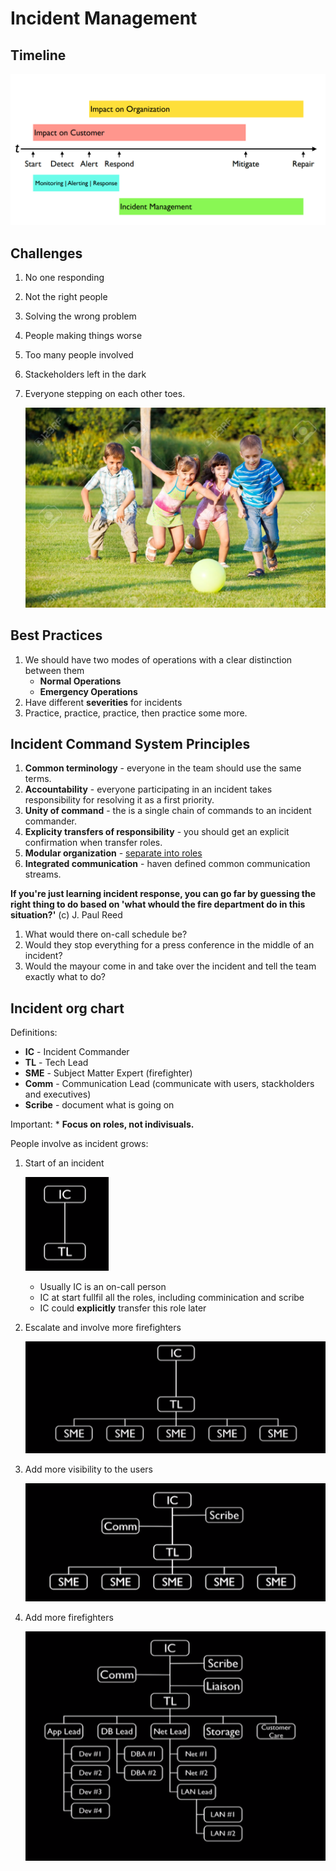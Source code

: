 # Incident Management

## Timeline
![Incident Response Timeline](./img/incident-response-timeline.png)


## Challenges
1. No one responding
1. Not the right people
1. Solving the wrong problem
1. People making things worse
1. Too many people involved
1. Stackeholders left in the dark
1. Everyone stepping on each other toes.

    ![Boys playing football](./img/boys-playing-football.jpg)


## Best Practices
1. We should have two modes of operations with a clear distinction between them
    * **Normal Operations**
    * **Emergency Operations**
1. Have different **severities** for incidents
1. Practice, practice, practice, then practice some more.

## Incident Command System Principles
1. **Common terminology** - everyone in the team should use the same terms.
1. **Accountability** - everyone participating in an incident takes responsibility for resolving it as a first priority.
1. **Unity of command** - the is a single chain of commands to an incident commander.
1. **Explicity transfers of responsibility** - you should get an explicit confirmation when transfer roles.
1. **Modular organization** - [separate into roles](#incident-org-chart)
1. **Integrated communication** - haven defined common communication streams.

**If you're just learning incident response, you can go far by guessing the right thing to do based on 'what whould the fire department do in this situation?'** (c) J. Paul Reed
1. What would there on-call schedule be?
1. Would they stop everything for a press conference in the middle of an incident?
1. Would the mayour come in and take over the incident and tell the team exactly what to do?

## Incident org chart

Definitions:
* **IC** - Incident Commander
* **TL** - Tech Lead
* **SME** - Subject Matter Expert (firefighter)
* **Comm** - Communication Lead (communicate with users, stackholders and executives)
* **Scribe** - document what is going on

Important:
    * **Focus on roles, not indivisuals.**

People involve as incident grows:

1. Start of an incident

    ![Incident Response Step 1](./img/incident-response-step-1.png)

    * Usually IC is an on-call person
    * IC at start fullfil all the roles, including comminication and scribe
    * IC could **explicitly** transfer this role later

1. Escalate and involve more firefighters

    ![Incident Response Step 2](./img/incident-response-step-2.png)

1. Add more visibility to the users

    ![Incident Response Step 3](./img/incident-response-step-3.png)

1. Add more firefighters

    ![Incident Response Step 4](./img/incident-response-step-4.png)

